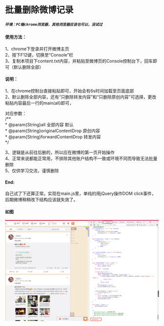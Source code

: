 # 批量删除微博记录  

##### `环境：PC端chrome浏览器，其他浏览器应该也可以，没试过`  
#### 使用方法：  
1、chrome下登录并打开微博主页  
2、按下F12键，切换至“Console”栏  
3、复制本项目下content.txt内容，并粘贴至微博页的Console控制台下，回车即可（默认删除全部）  

#### 说明：   
1、在chrome控制台直接粘贴即可，开始会有6s时间加载至页面底部  
2、默认删除全部内容，还有“只删除转发内容”和“只删除原创内容”可选择，更改粘贴内容最后一行的main(all)即可，  

对应参数：  
/**  
 \* @param{String}all 全部内容 默认  
 \* @param{String}originalContentDrop 原创内容  
 \* @param{String}forwardContentDrop 转发内容  
 */  
 
3、逻辑是从前往后删的，所以应在微博的第一页开始操作  
4、正常来说都能正常用，不排除其他账户结构不一致或环境不同而导致无法批量删除  
5、仅供学习交流，谨慎删除  

#### End:  
自己试了下还算正常。实现在main.js里，单纯的用jQuery操作DOM click事件，后期微博稍稍改下结构应该就失效了。

#### 如图  
![](/screen/example.png "界面")  
